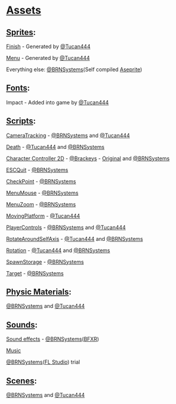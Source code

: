 # [Assets](https://github.com/BRNSystems/GeoJam2021/tree/master/Assets/)


## [Sprites](https://github.com/BRNSystems/GeoJam2021/tree/master/Sprites/):
[Finish](https://github.com/BRNSystems/GeoJam2021/tree/master/Sprites/Background/Finish.png) - Generated by [@Tucan444](https://github.com/Tucan444/)

[Menu](https://github.com/BRNSystems/GeoJam2021/tree/master/Sprites/Background/Menu.png) - Generated by [@Tucan444](https://github.com/Tucan444/) 

Everything else: [@BRNSystems](https://github.com/BRNSystems/)(Self compiled [Aseprite](https://www.aseprite.org/))


## [Fonts](https://github.com/BRNSystems/GeoJam2021/tree/master/Fonts/):

Impact - Added into game by [@Tucan444](https://github.com/Tucan444/)


## [Scripts](https://github.com/BRNSystems/GeoJam2021/tree/master/Assets/Scripts/):

[CameraTracking](https://github.com/BRNSystems/GeoJam2021/blob/master/Assets/Scripts/CameraTracking.cs) - [@BRNSystems](https://github.com/BRNSystems/) and [@Tucan444](https://github.com/Tucan444/)

[Death](https://github.com/BRNSystems/GeoJam2021/blob/master/Assets/Scripts/Death.cs) - [@Tucan444](https://github.com/Tucan444/) and [@BRNSystems](https://github.com/BRNSystems/)

[Character Controller 2D](https://github.com/BRNSystems/GeoJam2021/blob/master/Assets/Scripts/CharacterController2D.cs) -  [@Brackeys](https://github.com/Brackeys/) - [Original](https://github.com/Brackeys/2D-Character-Controller/blob/master/CharacterController2D.cs) and [@BRNSystems](https://github.com/BRNSystems/)

[ESCQuit](https://github.com/BRNSystems/GeoJam2021/blob/master/Assets/Scripts/ESCQuit.cs) - [@BRNSystems](https://github.com/BRNSystems/)

[CheckPoint](https://github.com/BRNSystems/GeoJam2021/blob/master/Assets/Scripts/Checkpoint.cs) - [@BRNSystems](https://github.com/BRNSystems/)

[MenuMouse](https://github.com/BRNSystems/GeoJam2021/blob/master/Assets/Scripts/MenuMouse.cs) - [@BRNSystems](https://github.com/BRNSystems/)

[MenuZoom](https://github.com/BRNSystems/GeoJam2021/blob/master/Assets/Scripts/MenuZoom.cs) - [@BRNSystems](https://github.com/BRNSystems/)

[MovingPlatform](https://github.com/BRNSystems/GeoJam2021/blob/master/Assets/Scripts/MovingPlatform.cs) - [@Tucan444](https://github.com/Tucan444/)

[PlayerControls](https://github.com/BRNSystems/GeoJam2021/blob/master/Assets/Scripts/PlayerControls.cs) - [@BRNSystems](https://github.com/BRNSystems/) and [@Tucan444](https://github.com/Tucan444/)

[RotateAroundSelfAxis](https://github.com/BRNSystems/GeoJam2021/blob/master/Assets/Scripts/RotateAroundSelfAxis.cs) - [@Tucan444](https://github.com/Tucan444/) and [@BRNSystems](https://github.com/BRNSystems/)

[Rotation](https://github.com/BRNSystems/GeoJam2021/blob/master/Assets/Scripts/Rotation.cs) - [@Tucan444](https://github.com/Tucan444/)          and [@BRNSystems](https://github.com/BRNSystems/)

[SpawnStorage](https://github.com/BRNSystems/GeoJam2021/blob/master/Assets/Scripts/SpawnStorage.cs) - [@BRNSystems](https://github.com/BRNSystems/)

[Target](https://github.com/BRNSystems/GeoJam2021/blob/master/Assets/Scripts/Target.cs) - [@BRNSystems](https://github.com/BRNSystems/)


## [Physic Materials](https://github.com/BRNSystems/GeoJam2021/tree/master/Physic_Materials/):

[@BRNSystems](https://github.com/BRNSystems/) and [@Tucan444](https://github.com/Tucan444/)


## [Sounds](https://github.com/BRNSystems/GeoJam2021/tree/master/Sounds):

[Sound effects](https://github.com/BRNSystems/GeoJam2021/tree/master/SFX/) - [@BRNSystems](https://github.com/BRNSystems/)([BFXR](https://www.bfxr.net/))


[Music](https://github.com/BRNSystems/GeoJam2021/tree/master/Music/)

[@BRNSystems](https://github.com/BRNSystems/)([FL Studio](https://www.image-line.com/fl-studio/)) trial


## [Scenes](https://github.com/BRNSystems/GeoJam2021/tree/master/Scenes/):

[@BRNSystems](https://github.com/BRNSystems/) and [@Tucan444](https://github.com/Tucan444/)
